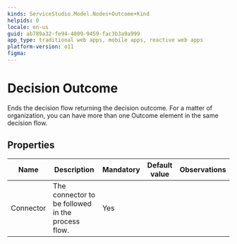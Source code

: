 ```yaml
---
kinds: ServiceStudio.Model.Nodes+Outcome+Kind
helpids: 0
locale: en-us
guid: ab789a32-fe94-4809-9459-fac3b3a9a999
app_type: traditional web apps, mobile apps, reactive web apps
platform-version: o11
figma:
---
```


# Decision Outcome

Ends the decision flow returning the decision outcome. For a matter of organization, you can have more than one Outcome element in the same decision flow.  

## Properties

<table markdown="1">
<thead>
<tr>
<th>Name</th>
<th>Description</th>
<th>Mandatory</th>
<th>Default value</th>
<th>Observations</th>
</tr>
</thead>
<tbody>
<tr>
<td title="Connector">Connector</td>
<td>The connector to be followed in the process flow.</td>
<td>Yes</td>
<td></td>
<td></td>
</tr>
</tbody>
</table>

